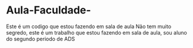 # Aula-Faculdade-
Este é um codigo que estou fazendo em sala de aula
Não tem muito segredo, este é um trabalho que estou fazendo em sala de aula, sou aluno do segundo periodo de ADS 
